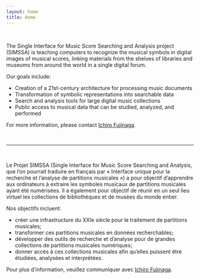 ```yaml
---
layout: home
title: Home
---
```


<br>

The Single Interface for Music Score Searching and Analysis project (SIMSSA) is teaching computers to recognize the musical symbols in digital images of musical scores, linking materials from the shelves of libraries and museums from around the world in a single digital forum.

Our goals include:

* Creation of a 21st-century architecture for processing music documents
* Transformation of symbolic representations into searchable data
* Search and analysis tools for large digital music collections
* Public access to musical data that can be studied, analyzed, and performed

For more information, please contact [Ichiro Fujinaga](http://www.music.mcgill.ca/~ich).

<br>
<hr>
<br>

Le Projet SIMSSA (Single Interface for Music Score Searching and Analysis, que l’on pourrait traduire en français par « Interface unique pour la recherche et l’analyse de partitions musicales ») a pour objectif d’apprendre aux ordinateurs à extraire les symboles musicaux de partitions musicales ayant été numérisées. Il a également pour objectif de réunir en un seul lieu virtuel les collections de bibliothèques et de musées du monde entier.

Nos objectifs incluent:

* créer une infrastructure du XXIe siècle pour le traitement de partitions musicales;
* transformer ces partitions musicales en données recherchables;
* développer des outils de recherche et d’analyse pour de grandes collections de partitions musicales numériques;
* donner accès à ces collections musicales afin qu’elles puissent être étudiées, analysées et interprétées.

Pour plus d’information, veuillez communiquer avec [Ichiro Fujinaga](http://www.music.mcgill.ca/~ich).
